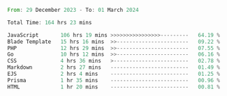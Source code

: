
<!--START_SECTION:waka-->

```rust
From: 29 December 2023 - To: 01 March 2024

Total Time: 164 hrs 23 mins

JavaScript       106 hrs 19 mins >>>>>>>>>>>>>>>>---------   64.19 %
Blade Template   15 hrs 16 mins  >>-----------------------   09.22 %
PHP              12 hrs 29 mins  >>-----------------------   07.55 %
Go               10 hrs 12 mins  >>-----------------------   06.16 %
CSS              4 hrs 36 mins   >------------------------   02.78 %
Markdown         2 hrs 27 mins   -------------------------   01.49 %
EJS              2 hrs 4 mins    -------------------------   01.25 %
Prisma           1 hr 35 mins    -------------------------   00.96 %
HTML             1 hr 20 mins    -------------------------   00.81 %
```

<!--END_SECTION:waka-->
<!---
Abedmuh/Abedmuh is a ✨ special ✨ repository because its `README.md` (this file) appears on your GitHub profile.
You can click the Preview link to take a look at your changes.
--->
